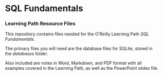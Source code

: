 # SQL Fundamentals
### Learning Path Resource Files

This repository contains files needed for the O'Reilly Learning Path _SQL Fundamentals_. 

The primary files you will need are the database files for SQLite, stored in the _databases_ folder. 

Also included are notes in Word, Markdown, and PDF format with all examples covered in the Learning Path, as well as the PowerPoint slides file. 
